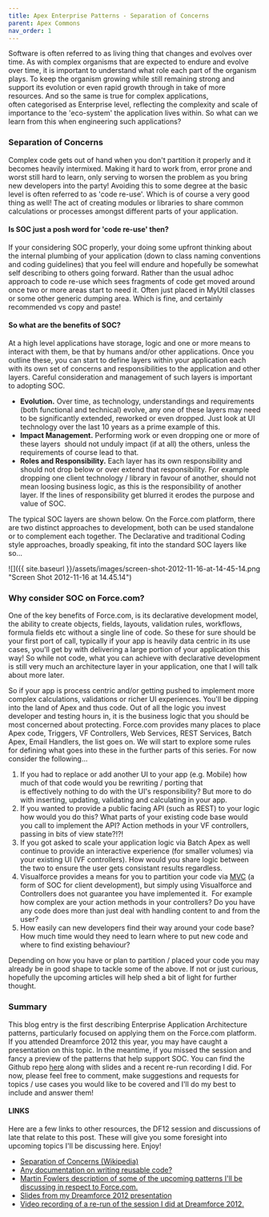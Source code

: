 ```yaml
---
title: Apex Enterprise Patterns - Separation of Concerns
parent: Apex Commons
nav_order: 1
---
```

Software is often referred to as living thing that changes and evolves over time. As with complex&nbsp;organisms&nbsp;that are expected to endure and evolve over time, it is important to understand what role each part of the organism plays. To keep the organism growing while still remaining strong and support its evolution or even rapid growth through in take of more resources. And so the same is true for complex applications, often&nbsp;categorised&nbsp;as Enterprise level, reflecting the complexity and scale of importance to the 'eco-system' the application lives within. So what can we learn from this when engineering such applications?

### **Separation of Concerns**

Complex code gets out of hand when you don't partition it properly and it becomes heavily intermixed. Making it hard to work from, error prone and worst still hard to learn, only serving to worsen the problem as you bring new developers into the party! Avoiding this to some degree at the basic level is often&nbsp;referred&nbsp;to as 'code re-use'. Which is of course a very good thing as well! The act of creating modules or libraries to share common calculations or processes amongst different parts of your&nbsp;application.

#### Is SOC just a posh word for 'code re-use' then?

If your considering SOC properly, your doing some upfront thinking about the internal plumbing of your application (down to class naming conventions and coding guidelines) that you feel will endure and hopefully be somewhat self describing to others going forward. Rather than the usual adhoc approach to code re-use which sees&nbsp;fragments&nbsp;of code get moved around once two or more areas start to need it. Often just placed in MyUtil classes or some other generic dumping area. Which is fine, and certainly recommended vs copy and paste!

#### So what are the&nbsp;benefits&nbsp;of SOC?

At a high level applications have storage, logic and one or more means to interact with them, be that by humans and/or other applications. Once you outline these, you can start to define layers within your application each with its own set of concerns and responsibilities to the application and other layers. Careful consideration and management of such layers is important to adopting SOC.

- **Evolution.** Over time, as technology, understandings and requirements (both functional and technical) evolve, any one of these layers may need to be significantly extended, reworked or even dropped. Just look at UI technology over the last 10 years as a prime example of this.
- **Impact Management.** Performing&nbsp;work or even dropping one or more of these layers &nbsp;should not&nbsp;unduly&nbsp;impact (if at all) the others, unless the requirements of course lead to that.
- **Roles and Responsibility.** Each layer has its own responsibility and should not drop below or over extend that responsibility. For example dropping one client technology / library in favour of another, should not mean loosing business logic, as this is the responsibility of another layer.&nbsp;If the lines of responsibility get blurred it erodes the purpose and value of SOC.

The typical SOC layers are shown below. On the Force.com platform, there are two distinct approaches to development, both can be used standalone or to complement each together. The Declarative and traditional Coding style approaches, broadly speaking, fit into the standard SOC layers like so...

![]({{ site.baseurl }}/assets/images/screen-shot-2012-11-16-at-14-45-14.png "Screen Shot 2012-11-16 at 14.45.14")

### **Why consider SOC on Force.com?**

One of the key&nbsp;benefits&nbsp;of Force.com, is its declarative development model, the ability to create objects, fields, layouts, validation rules, workflows, formula fields etc without a single line of code. So these for sure should be your first port of call, typically if your app is heavily data centric in its use cases, you'll get by with delivering a large&nbsp;portion&nbsp;of your application this way! So while not code, what you can achieve with&nbsp;declarative&nbsp;development is still very much an architecture layer in your application, one that I will talk about more later.

So if your app is process centric and/or getting pushed to implement more complex calculations, validations or richer UI experiences. You'll be dipping into the land of Apex and thus code.&nbsp;Out of all the logic you invest developer and testing hours in, it is the business logic that you should be most concerned about protecting.&nbsp;Force.com provides many places to place Apex code, Triggers, VF Controllers, Web Services, REST Services, Batch Apex, Email Handlers, the list goes on. We will start to explore some rules for&nbsp;defining&nbsp;what goes into these in the further parts of this series. For now consider the following...

1. If you had to replace or add another UI to your app (e.g. Mobile) how much of that code would you be rewriting / porting that is&nbsp;effectively&nbsp;nothing to do with the UI's responsibility? But more to do with inserting, updating, validating and calculating in your app.
2. If you wanted to provide a public facing API (such as REST) to your logic how would you do this? What parts of your existing code base would you call to implement the API? Action methods in your VF controllers, passing in bits of view state?!?!
3. If you got asked to scale your application logic via Batch Apex as well continue to provide an interactive experience (for smaller volumes) via your existing UI (VF controllers). How would you share logic between the two to ensure the user gets consistant results regardless.
4. Visualforce provides a means for you to partition your code via [MVC](http://en.wikipedia.org/wiki/Model%E2%80%93view%E2%80%93controller) (a form of SOC for client development), but simply using Visualforce and Controllers does not&nbsp;guarantee you have implemented it. &nbsp;For example how complex are your action methods in your controllers? Do you have any code does more than just deal with handling content to and from the user?
5. How easily can new developers find their way around your code base? How much time would they need to learn where to put new code and where to find existing behaviour?

Depending on how you have or plan to partition / placed your code you may already be in good shape to tackle some of the above. If not or just curious, hopefully the upcoming articles will help shed a bit of light for further thought.

### **Summary**

This blog entry is the first describing Enterprise Application Architecture patterns, particularly focused on applying them on the Force.com platform. If you attended Dreamforce 2012 this year, you may have caught a presentation on this topic. In the meantime, if you missed the session and fancy a preview of the patterns that help support SOC. You can find the Github repo [here](https://github.com/financialforcedev/df12-apex-enterprise-patterns) along with slides and a recent re-run recording I did. For now, please feel free to comment, make suggestions and requests for topics / use cases you would like to be covered and I'll do my best to include and answer them!

#### LINKS

Here are a few links to other resources, the DF12 session and discussions of late that relate to this post. These will give you some foresight into upcoming topics I'll be discussing here. Enjoy!

- [Separation of Concerns (Wikipedia)](http://en.wikipedia.org/wiki/Separation_of_concerns)
- [Any documentation on writing&nbsp;reusable&nbsp;code?](http://salesforce.stackexchange.com/questions/4423/any-documentation-on-writing-reusable-code)
- [Martin Fowlers description of some of the upcoming patterns I'll be discussing in respect to Force.com.](http://martinfowler.com/eaaCatalog/)
- [Slides from my Dreamforce 2012 presentation](http://www.slideshare.net/afawcett/df12-applying-enterprise-application-design-patterns-on-forcecom?ref=http://andrewfawcett.wordpress.com/)
- [Video recording of a re-run of the session I did at Dreamforce 2012.](https://docs.google.com/open?id=0B6brfGow3cD8UHhzWDF1WENEaXc)
